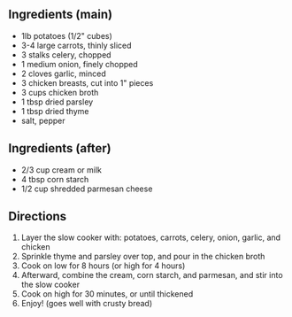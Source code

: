 ## Ingredients (main)
- 1lb potatoes (1/2" cubes)
- 3-4 large carrots, thinly sliced
- 3 stalks celery, chopped
- 1 medium onion, finely chopped
- 2 cloves garlic, minced
- 3 chicken breasts, cut into 1" pieces
- 3 cups chicken broth
- 1 tbsp dried parsley
- 1 tbsp dried thyme
- salt, pepper

## Ingredients (after)
- 2/3 cup cream or milk
- 4 tbsp corn starch
- 1/2 cup shredded parmesan cheese

## Directions
1. Layer the slow cooker with: potatoes, carrots, celery, onion, garlic, and chicken
2. Sprinkle thyme and parsley over top, and pour in the chicken broth
3. Cook on low for 8 hours (or high for 4 hours)
4. Afterward, combine the cream, corn starch, and parmesan, and stir into the slow cooker
5. Cook on high for 30 minutes, or until thickened
6. Enjoy! (goes well with crusty bread)
